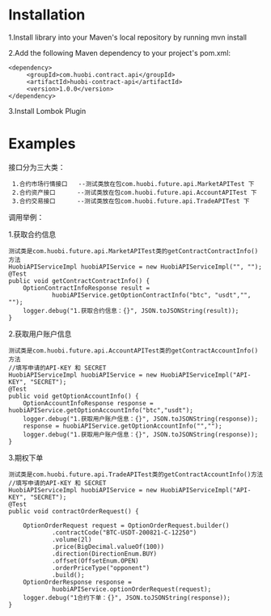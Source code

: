 # **Installation**

  1.Install library into your Maven's local repository by running mvn install
  
  2.Add the following Maven dependency to your project's pom.xml:
  
    <dependency>
         <groupId>com.huobi.contract.api</groupId>
         <artifactId>huobi-contract-api</artifactId>
         <version>1.0.0</version>
    </dependency>
    
  3.Install Lombok Plugin  
    
    
    

# **Examples**  

  接口分为三大类：
  
     1.合约市场行情接口   --测试类放在包com.huobi.future.api.MarketAPITest 下
     2.合约资产接口      --测试类放在包com.huobi.future.api.AccountAPITest 下
     3.合约交易接口      --测试类放在包com.huobi.future.api.TradeAPITest 下
     
     
     
  调用举例：
  
  1.获取合约信息  
    
    测试类是com.huobi.future.api.MarketAPITest类的getContractContractInfo()方法
    HuobiAPIServiceImpl huobiAPIService = new HuobiAPIServiceImpl("", "");
    @Test
    public void getContractContractInfo() {
        OptionContractInfoResponse result =
                huobiAPIService.getOptionContractInfo("btc", "usdt","", "");
        logger.debug("1.获取合约信息：{}", JSON.toJSONString(result));
    }
    
    
    
  2.获取用户账户信息   
    
    测试类是com.huobi.future.api.AccountAPITest类的getContractAccountInfo()方法 
    //填写申请的API-KEY 和 SECRET
    HuobiAPIServiceImpl huobiAPIService = new HuobiAPIServiceImpl("API-KEY", "SECRET");
    @Test
    public void getOptionAccountInfo() {
        OptionAccountInfoResponse response = huobiAPIService.getOptionAccountInfo("btc","usdt");
        logger.debug("1.获取用户账户信息：{}", JSON.toJSONString(response));
        response = huobiAPIService.getOptionAccountInfo("","");
        logger.debug("1.获取用户账户信息：{}", JSON.toJSONString(response));
    } 
    
  3.期权下单
    
    测试类是com.huobi.future.api.TradeAPITest类的getContractAccountInfo()方法
    //填写申请的API-KEY 和 SECRET   
    HuobiAPIServiceImpl huobiAPIService = new HuobiAPIServiceImpl("API-KEY", "SECRET");
    @Test
    public void contractOrderRequest() {

        OptionOrderRequest request = OptionOrderRequest.builder()
                .contractCode("BTC-USDT-200821-C-12250")
                .volume(2l)
                .price(BigDecimal.valueOf(100))
                .direction(DirectionEnum.BUY)
                .offset(OffsetEnum.OPEN)
                .orderPriceType("opponent")
                .build();
        OptionOrderResponse response =
                huobiAPIService.optionOrderRequest(request);
        logger.debug("1合约下单：{}", JSON.toJSONString(response));
    }
     
     
     
      

  
  
    